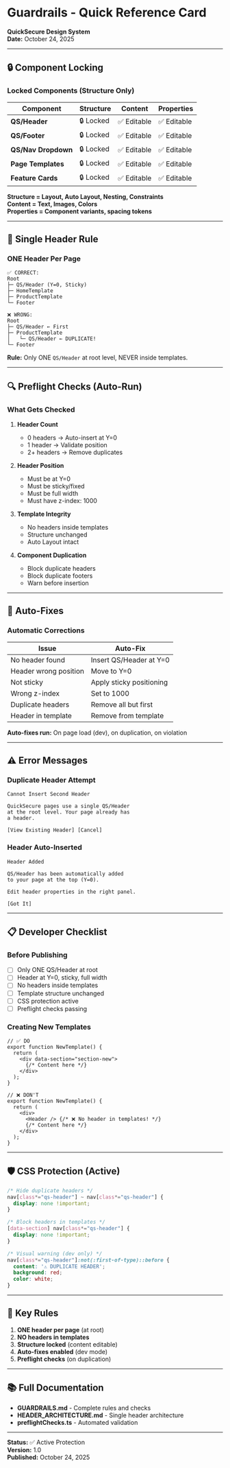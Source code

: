 # Guardrails - Quick Reference Card
**QuickSecure Design System**  
**Date:** October 24, 2025

---

## 🔒 Component Locking

### Locked Components (Structure Only)

| Component | Structure | Content | Properties |
|-----------|-----------|---------|------------|
| **QS/Header** | 🔒 Locked | ✅ Editable | ✅ Editable |
| **QS/Footer** | 🔒 Locked | ✅ Editable | ✅ Editable |
| **QS/Nav Dropdown** | 🔒 Locked | ✅ Editable | ✅ Editable |
| **Page Templates** | 🔒 Locked | ✅ Editable | ✅ Editable |
| **Feature Cards** | 🔒 Locked | ✅ Editable | ✅ Editable |

**Structure = Layout, Auto Layout, Nesting, Constraints**  
**Content = Text, Images, Colors**  
**Properties = Component variants, spacing tokens**

---

## 🚫 Single Header Rule

### ONE Header Per Page

```
✅ CORRECT:
Root
├─ QS/Header (Y=0, Sticky)
├─ HomeTemplate
├─ ProductTemplate
└─ Footer

❌ WRONG:
Root
├─ QS/Header ← First
├─ ProductTemplate
│   └─ QS/Header ← DUPLICATE!
└─ Footer
```

**Rule:** Only ONE `QS/Header` at root level, NEVER inside templates.

---

## 🔍 Preflight Checks (Auto-Run)

### What Gets Checked

1. **Header Count**
   - 0 headers → Auto-insert at Y=0
   - 1 header → Validate position
   - 2+ headers → Remove duplicates

2. **Header Position**
   - Must be at Y=0
   - Must be sticky/fixed
   - Must be full width
   - Must have z-index: 1000

3. **Template Integrity**
   - No headers inside templates
   - Structure unchanged
   - Auto Layout intact

4. **Component Duplication**
   - Block duplicate headers
   - Block duplicate footers
   - Warn before insertion

---

## 🔧 Auto-Fixes

### Automatic Corrections

| Issue | Auto-Fix |
|-------|----------|
| No header found | Insert QS/Header at Y=0 |
| Header wrong position | Move to Y=0 |
| Not sticky | Apply sticky positioning |
| Wrong z-index | Set to 1000 |
| Duplicate headers | Remove all but first |
| Header in template | Remove from template |

**Auto-fixes run:** On page load (dev), on duplication, on violation

---

## ⚠️ Error Messages

### Duplicate Header Attempt
```
Cannot Insert Second Header

QuickSecure pages use a single QS/Header 
at the root level. Your page already has 
a header.

[View Existing Header] [Cancel]
```

### Header Auto-Inserted
```
Header Added

QS/Header has been automatically added 
to your page at the top (Y=0).

Edit header properties in the right panel.

[Got It]
```

---

## 📋 Developer Checklist

### Before Publishing

- [ ] Only ONE QS/Header at root
- [ ] Header at Y=0, sticky, full width
- [ ] No headers inside templates
- [ ] Template structure unchanged
- [ ] CSS protection active
- [ ] Preflight checks passing

### Creating New Templates

```tsx
// ✅ DO
export function NewTemplate() {
  return (
    <div data-section="section-new">
      {/* Content here */}
    </div>
  );
}

// ❌ DON'T
export function NewTemplate() {
  return (
    <div>
      <Header /> {/* ❌ No header in templates! */}
      {/* Content here */}
    </div>
  );
}
```

---

## 🛡️ CSS Protection (Active)

```css
/* Hide duplicate headers */
nav[class*="qs-header"] ~ nav[class*="qs-header"] {
  display: none !important;
}

/* Block headers in templates */
[data-section] nav[class*="qs-header"] {
  display: none !important;
}

/* Visual warning (dev only) */
nav[class*="qs-header"]:not(:first-of-type)::before {
  content: '⚠️ DUPLICATE HEADER';
  background: red;
  color: white;
}
```

---

## 🔑 Key Rules

1. **ONE header per page** (at root)
2. **NO headers in templates**
3. **Structure locked** (content editable)
4. **Auto-fixes enabled** (dev mode)
5. **Preflight checks** (on duplication)

---

## 📚 Full Documentation

- **GUARDRAILS.md** - Complete rules and checks
- **HEADER_ARCHITECTURE.md** - Single header architecture
- **preflightChecks.ts** - Automated validation

---

**Status:** ✅ Active Protection  
**Version:** 1.0  
**Published:** October 24, 2025
